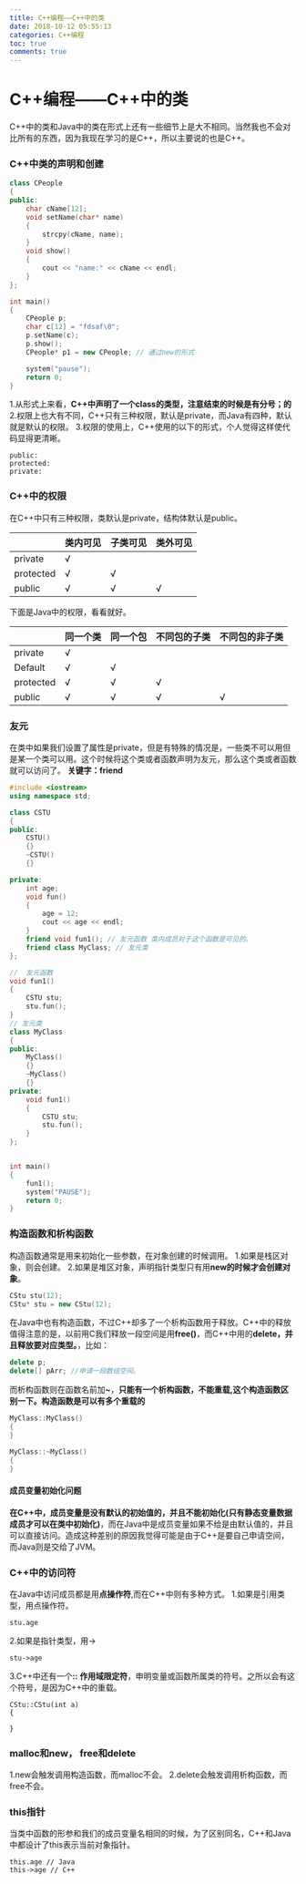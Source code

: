 ```yaml
---
title: C++编程——C++中的类
date: 2018-10-12 05:55:13
categories: C++编程
toc: true
comments: true
---
```

# C++编程——C++中的类

C++中的类和Java中的类在形式上还有一些细节上是大不相同。当然我也不会对比所有的东西，因为我现在学习的是C++，所以主要说的也是C++。



### C++中类的声明和创建

```c++
class CPeople
{
public:
    char cName[12];
    void setName(char* name)
    {
        strcpy(cName, name);
    }
    void show()
    {
        cout << "name:" << cName << endl;
    }
};

int main()
{
    CPeople p;
    char c[12] = "fdsaf\0";
    p.setName(c);
    p.show();
    CPeople* p1 = new CPeople; // 通过new的形式

    system("pause");
    return 0;
}

```

1.从形式上来看，<strong>C++中声明了一个class的类型，注意结束的时候是有分号；的</strong>
2.权限上也大有不同，C++只有三种权限，默认是private，而Java有四种，默认就是默认的权限。
3.权限的使用上，C++使用的以下的形式，个人觉得这样使代码显得更清晰。
```
public:
protected:
private:
```



### C++中的权限

在C++中只有三种权限，类默认是private，结构体默认是public。

<table>
<thead>
<tr>
  <th></th>
  <th>类内可见</th>
  <th>子类可见</th>
  <th>类外可见</th>
</tr>
</thead>
<tbody>
<tr>
  <td>private</td>
  <td>√</td>
  <td></td>
  <td></td>
</tr>
<tr>
  <td>protected</td>
  <td>√</td>
  <td>√</td>
  <td></td>
</tr>
<tr>
  <td>public</td>
  <td>√</td>
  <td>√</td>
  <td>√</td>
</tr>
</tbody>
</table>

下面是Java中的权限，看看就好。

<table>
<thead>
<tr>
  <th></th>
  <th>同一个类</th>
  <th>同一个包</th>
  <th>不同包的子类</th>
  <th>不同包的非子类</th>
</tr>
</thead>
<tbody>
<tr>
  <td>private</td>
  <td>√</td>
  <td></td>
  <td></td>
  <td></td>
</tr>
<tr>
  <td>Default</td>
  <td>√</td>
  <td>√</td>
  <td></td>
  <td></td>
</tr>
<tr>
  <td>protected</td>
  <td>√</td>
  <td>√</td>
  <td>√</td>
  <td></td>
</tr>
<tr>
  <td>public</td>
  <td>√</td>
  <td>√</td>
  <td>√</td>
  <td>√</td>
</tr>
</tbody>
</table>


### 友元

在类中如果我们设置了属性是private，但是有特殊的情况是，一些类不可以用但是某一个类可以用。这个时候将这个类或者函数声明为友元，那么这个类或者函数就可以访问了。
<strong>关键字：friend</strong>
```c++
#include <iostream>
using namespace std;

class CSTU
{
public:
    CSTU()
    {}
    ~CSTU()
    {}

private:
    int age;
    void fun()
    {
        age = 12;
        cout << age << endl;
    }
    friend void fun1(); // 友元函数 类内成员对于这个函数是可见的。
    friend class MyClass; // 友元类
};

//  友元函数
void fun1()
{
    CSTU stu;
    stu.fun();
}
// 友元类
class MyClass
{
public:
    MyClass()
    {}
    ~MyClass()
    {}
private:
    void fun1()
    {
        CSTU stu;
        stu.fun();
    }
};


int main()
{
    fun1();
    system("PAUSE");
    return 0;
}

```



### 构造函数和析构函数

构造函数通常是用来初始化一些参数，在对象创建的时候调用。
1.如果是栈区对象，则会创建。
2.如果是堆区对象，声明指针类型只有用<strong>new的时候才会创建对象</strong>。
```c++
CStu stu(12);
CStu* stu = new CStu(12);
```

在Java中也有构造函数，不过C++却多了一个析构函数用于释放。C++中的释放值得注意的是，以前用C我们释放一段空间是用<strong>free()</strong>，而C++中用的<strong>delete，并且释放要对应类型。</strong>，比如：
```c++
delete p;
delete[] pArr; //申请一段数组空间。
```

而析构函数则在函数名前加<strong>~</strong>，<strong>只能有一个析构函数，不能重载,这个构造函数区别一下。构造函数是可以有多个重载的</strong>
```c++
MyClass::MyClass()
{
}

MyClass::~MyClass()
{
}
```



#### 成员变量初始化问题

<strong>在C++中，成员变量是没有默认的初始值的，并且不能初始化(只有静态变量数据成员才可以在类中初始化)</strong>，而在Java中是成员变量如果不给是由默认值的，并且可以直接访问。造成这种差别的原因我觉得可能是由于C++是要自己申请空间，而Java则是交给了JVM。



### C++中的访问符

在Java中访问成员都是用<strong>点操作符</strong>,而在C++中则有多种方式。
1.如果是引用类型，用点操作符。

```
stu.age
```

2.如果是指针类型，用->
```
stu->age
```

3.C++中还有一个<strong>:: 作用域限定符</strong>，申明变量或函数所属类的符号。之所以会有这个符号，是因为C++中的重载。
```
CStu::CStu(int a)
{

}
```



### malloc和new， free和delete

1.new会触发调用构造函数，而malloc不会。
2.delete会触发调用析构函数，而free不会。



### this指针

当类中函数的形参和我们的成员变量名相同的时候，为了区别同名，C++和Java中都设计了this表示当前对象指针。
```
this.age // Java
this->age // C++
```
